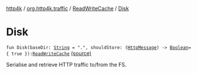 [http4k](../../index.md) / [org.http4k.traffic](../index.md) / [ReadWriteCache](index.md) / [Disk](./-disk.md)

# Disk

`fun Disk(baseDir: `[`String`](https://kotlinlang.org/api/latest/jvm/stdlib/kotlin/-string/index.html)` = ".", shouldStore: (`[`HttpMessage`](../../org.http4k.core/-http-message/index.md)`) -> `[`Boolean`](https://kotlinlang.org/api/latest/jvm/stdlib/kotlin/-boolean/index.html)` = { true }): `[`ReadWriteCache`](index.md) [(source)](https://github.com/http4k/http4k/blob/master/http4k-core/src/main/kotlin/org/http4k/traffic/ReadWriteCache.kt#L15)

Serialise and retrieve HTTP traffic to/from the FS.

